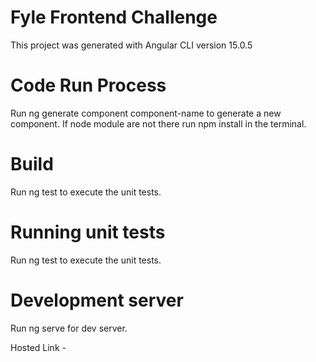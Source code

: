 # Fyle Frontend Challenge

This project was generated with Angular CLI version 15.0.5

# Code Run Process
Run ng generate component component-name to generate a new component. If node module are not there run npm install in the terminal.

# Build
Run ng test to execute the unit tests.

# Running unit tests
Run ng test to execute the unit tests.

# Development server
Run ng serve for dev server.

Hosted Link - 




